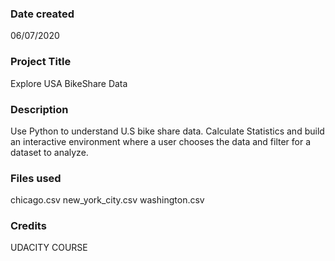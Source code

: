 ### Date created
06/07/2020

### Project Title
Explore USA BikeShare Data

### Description
Use Python to understand U.S bike share data. Calculate Statistics and build an interactive environment where a user chooses the data and filter for a dataset to analyze.

### Files used
chicago.csv
new_york_city.csv
washington.csv

### Credits
UDACITY COURSE
